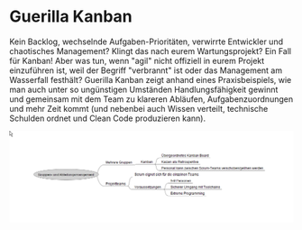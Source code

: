 # Guerilla Kanban

Kein Backlog, wechselnde Aufgaben-Prioritäten, verwirrte Entwickler und chaotisches Management? Klingt das nach eurem Wartungsprojekt? Ein Fall für Kanban! Aber was tun, wenn "agil" nicht offiziell in eurem Projekt einzuführen ist, weil der Begriff "verbrannt" ist oder das Management am Wasserfall festhält? Guerilla Kanban zeigt anhand eines Praxisbeispiels, wie man auch unter so ungünstigen Umständen Handlungsfähigkeit gewinnt und gemeinsam mit dem Team zu klareren Abläufen, Aufgabenzuordnungen und mehr Zeit kommt (und nebenbei auch Wissen verteilt, technische Schulden ordnet und Clean Code produzieren kann).

<img align="middle" alt="Themenüberblick" src="minds.png" />
